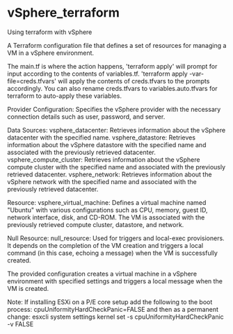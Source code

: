 # vSphere_terraform
Using terraform with vSphere

A Terraform configuration file that defines a set of resources for managing a VM in a vSphere environment. 

The main.tf is where the action happens, 'terraform apply' will prompt for input according to the contents of variables.tf. 'terraform apply -var-file=creds.tfvars' will apply the contents of creds.tfvars to the prompts accordingly. You can also rename creds.tfvars to variables.auto.tfvars for terraform to auto-apply these variables.

Provider Configuration:
Specifies the vSphere provider with the necessary connection details such as user, password, and server.

Data Sources:
vsphere_datacenter: Retrieves information about the vSphere datacenter with the specified name.
vsphere_datastore: Retrieves information about the vSphere datastore with the specified name and associated with the previously retrieved datacenter.
vsphere_compute_cluster: Retrieves information about the vSphere compute cluster with the specified name and associated with the previously retrieved datacenter.
vsphere_network: Retrieves information about the vSphere network with the specified name and associated with the previously retrieved datacenter.

Resource:
vsphere_virtual_machine: Defines a virtual machine named "Ubuntu" with various configurations such as CPU, memory, guest ID, network interface, disk, and CD-ROM. The VM is associated with the previously retrieved compute cluster, datastore, and network.

Null Resource:
null_resource: Used for triggers and local-exec provisioners. It depends on the completion of the VM creation and triggers a local command (in this case, echoing a message) when the VM is successfully created.

The provided configuration creates a virtual machine in a vSphere environment with specified settings and triggers a local message when the VM is created.

Note: If installing ESXi on a P/E core setup add the following to the boot process:
cpuUniformityHardCheckPanic=FALSE
and then as a permanent change:
esxcli system settings kernel set -s cpuUniformityHardCheckPanic -v FALSE
